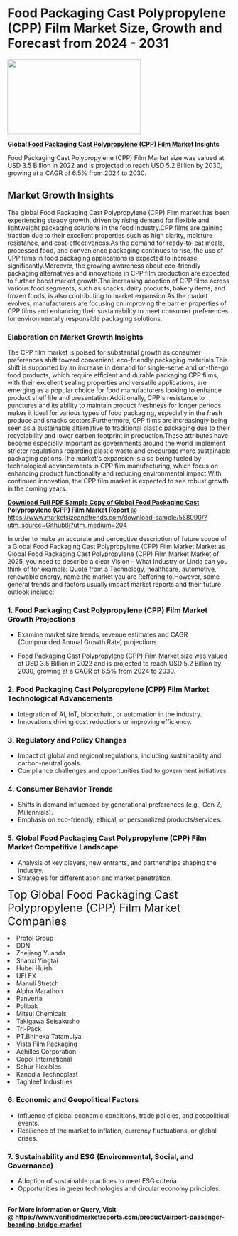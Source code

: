 <H1>Food Packaging Cast Polypropylene (CPP) Film Market Size, Growth and Forecast from 2024 - 2031</H1><img class="aligncenter size-medium wp-image-584254" src="https://thirdeyenews.in/wp-content/uploads/2024/09/Global-Market-Research-300x168.jpeg" alt="" width="300" height="168" /><p><strong>Global&nbsp;<a href="https://www.marketsizeandtrends.com/download-sample/558090/?utm_source=Github8j?utm_medium=204">Food Packaging Cast Polypropylene (CPP) Film Market</a> Insights</strong></p><p>Food Packaging Cast Polypropylene (CPP) Film Market size was valued at USD 3.5 Billion in 2022 and is projected to reach USD 5.2 Billion by 2030, growing at a CAGR of 6.5% from 2024 to 2030.</p><p><h2>Market Growth Insights</h2> The global Food Packaging Cast Polypropylene (CPP) Film market has been experiencing steady growth, driven by rising demand for flexible and lightweight packaging solutions in the food industry.CPP films are gaining traction due to their excellent properties such as high clarity, moisture resistance, and cost-effectiveness.As the demand for ready-to-eat meals, processed food, and convenience packaging continues to rise, the use of CPP films in food packaging applications is expected to increase significantly.Moreover, the growing awareness about eco-friendly packaging alternatives and innovations in CPP film production are expected to further boost market growth.The increasing adoption of CPP films across various food segments, such as snacks, dairy products, bakery items, and frozen foods, is also contributing to market expansion.As the market evolves, manufacturers are focusing on improving the barrier properties of CPP films and enhancing their sustainability to meet consumer preferences for environmentally responsible packaging solutions.<p><a href="#"></a></p> <h3>Elaboration on Market Growth Insights</h3> The CPP film market is poised for substantial growth as consumer preferences shift toward convenient, eco-friendly packaging materials.This shift is supported by an increase in demand for single-serve and on-the-go food products, which require efficient and durable packaging.CPP films, with their excellent sealing properties and versatile applications, are emerging as a popular choice for food manufacturers looking to enhance product shelf life and presentation.Additionally, CPP's resistance to punctures and its ability to maintain product freshness for longer periods makes it ideal for various types of food packaging, especially in the fresh produce and snacks sectors.Furthermore, CPP films are increasingly being seen as a sustainable alternative to traditional plastic packaging due to their recyclability and lower carbon footprint in production.These attributes have become especially important as governments around the world implement stricter regulations regarding plastic waste and encourage more sustainable packaging options.The market's expansion is also being fueled by technological advancements in CPP film manufacturing, which focus on enhancing product functionality and reducing environmental impact.With continued innovation, the CPP film market is expected to see robust growth in the coming years.<p><a href="#"></p><p><span class=""><strong>Download Full PDF Sample Copy of Global Food Packaging Cast Polypropylene (CPP) Film Market Report</strong> @ <a href="https://www.marketsizeandtrends.com/download-sample/558090/?utm_source=Github8j?utm_medium=204" target="_blank">https://www.marketsizeandtrends.com/download-sample/558090/?utm_source=Github8j?utm_medium=204</a></span></p><p>In order to make an accurate and perceptive description of future scope of a Global&nbsp;Food Packaging Cast Polypropylene (CPP) Film Market Market as Global&nbsp;Food Packaging Cast Polypropylene (CPP) Film Market Market of 2025, you need to describe a clear Vision &ndash; What Industry or Linda can you think of for example: Quote from a Technology, healthcare, automotive, renewable energy, name the market you are Reffering to.However, some general trends and factors usually impact market reports and their future outlook include:</p><h3>1.&nbsp;<strong>Food Packaging Cast Polypropylene (CPP) Film Market Growth Projections</strong></h3><ul><li>Examine market size trends, revenue estimates and CAGR (Compounded Annual Growth Rate) projections.</li><li><p>Food Packaging Cast Polypropylene (CPP) Film Market size was valued at USD 3.5 Billion in 2022 and is projected to reach USD 5.2 Billion by 2030, growing at a CAGR of 6.5% from 2024 to 2030.</p></li></ul><h3>2.&nbsp;<strong>Food Packaging Cast Polypropylene (CPP) Film Market Technological Advancements</strong></h3><ul><li>Integration of AI, IoT, blockchain, or automation in the industry.</li><li>Innovations driving cost reductions or improving efficiency.</li></ul><h3>3.&nbsp;<strong>Regulatory and Policy Changes</strong></h3><ul><li>Impact of global and regional regulations, including sustainability and carbon-neutral goals.</li><li>Compliance challenges and opportunities tied to government initiatives.</li></ul><h3>4.&nbsp;<strong>Consumer Behavior Trends</strong></h3><ul><li>Shifts in demand influenced by generational preferences (e.g., Gen Z, Millennials).</li><li>Emphasis on eco-friendly, ethical, or personalized products/services.</li></ul><h3>5.&nbsp;<strong>Global Food Packaging Cast Polypropylene (CPP) Film Market Competitive Landscape</strong></h3><ul><li>Analysis of key players, new entrants, and partnerships shaping the industry.</li><li>Strategies for differentiation and market penetration.</li></ul><p data-pm-slice="1 1 []"><span style="color: inherit; font-family: inherit; font-size: 25px;">Top Global Food Packaging Cast Polypropylene (CPP) Film Market Companies</span></p><div class="" data-test-id=""><p><li>Profol Group</li><li> DDN</li><li> Zhejiang Yuanda</li><li> Shanxi Yingtai</li><li> Hubei Huishi</li><li> UFLEX</li><li> Manuli Stretch</li><li> Alpha Marathon</li><li> Panverta</li><li> Polibak</li><li> Mitsui Chemicals</li><li> Takigawa Seisakusho</li><li> Tri-Pack</li><li> PT.Bhineka Tatamulya</li><li> Vista Film Packaging</li><li> Achilles Corporation</li><li> Copol International</li><li> Schur Flexibles</li><li> Kanodia Technoplast</li><li> Taghleef Industries</li></p></div><h3>6.&nbsp;<strong>Economic and Geopolitical Factors</strong></h3><ul><li>Influence of global economic conditions, trade policies, and geopolitical events.</li><li>Resilience of the market to inflation, currency fluctuations, or global crises.</li></ul><h3>7.&nbsp;<strong>Sustainability and ESG (Environmental, Social, and Governance)</strong></h3><ul><li>Adoption of sustainable practices to meet ESG criteria.</li><li>Opportunities in green technologies and circular economy principles.</li></ul><h2><strong style="font-size: 14px;">For More Information or Query, Visit @&nbsp;</strong><a style="background-color: #ffffff; font-size: 14px;" href="https://www.marketsizeandtrends.com/report/food-packaging-cast-polypropylene-cpp-film-market/" target="_blank">https://www.verifiedmarketreports.com/product/airport-passenger-boarding-bridge-market</a></h2>